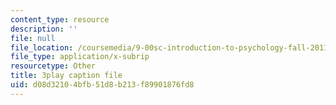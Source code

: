 ```yaml
---
content_type: resource
description: ''
file: null
file_location: /coursemedia/9-00sc-introduction-to-psychology-fall-2011/d08d32104bfb51d8b213f89901876fd8_lBU64nfe8nM.vtt
file_type: application/x-subrip
resourcetype: Other
title: 3play caption file
uid: d08d3210-4bfb-51d8-b213-f89901876fd8
---
```

